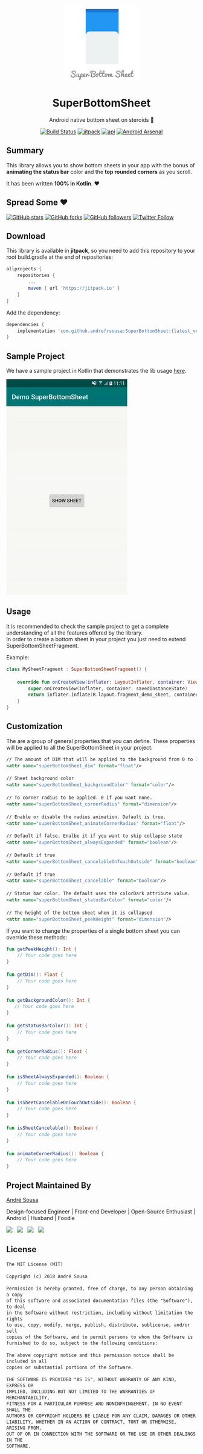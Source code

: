 <p align="center"><a href="https://github.com/andrefrsousa/SuperBottomSheet" target="_blank"><img width="200"src="raw/banner.png"></a></p>
<h1 align="center">SuperBottomSheet</h1>
<p align="center">Android native bottom sheet on steroids 💪  </p>
<p align="center">
  <a href="https://travis-ci.org/andrefrsousa/SuperBottomSheet"><img src="https://travis-ci.org/andrefrsousa/SuperBottomSheet.svg?branch=master" alt="Build Status"></a>
  <a href="https://jitpack.io/#andrefrsousa/SuperBottomSheet"><img src="https://jitpack.io/v/andrefrsousa/SuperBottomSheet.svg" alt="jitpack"></a>
  <a href="https://android-arsenal.com/api?level=14"><img src="https://img.shields.io/badge/API-14%2B-orange.svg?style=flat" alt="api"></a>
  <a href="https://android-arsenal.com/details/1/7259"><img src="https://img.shields.io/badge/Android%20Arsenal-SuperBottomSheet-green.svg?style=flat" alt="Android Arsenal"></a>
</p>
  
## Summary  
This library allows you to show bottom sheets in your app with the bonus of **animating the status bar** color and the **top rounded corners** as you scroll.   

It has been written **100% in Kotlin**. ❤️  

## Spread Some :heart:  
[![GitHub stars](https://img.shields.io/github/stars/andrefrsousa/superbottomsheet.svg?style=social&label=Star)](https://github.com/andrefrsousa/superbottomsheet) [![GitHub forks](https://img.shields.io/github/forks/andrefrsousa/superbottomsheet.svg?style=social&label=Fork)](https://github.com/andrefrsousa/superbottomsheet/fork) [![GitHub followers](https://img.shields.io/github/followers/andrefrsousa.svg?style=social&label=Follow)](https://github.com/andrefrsousa)  [![Twitter Follow](https://img.shields.io/twitter/follow/andrefrsousa.svg?style=social)](https://twitter.com/andrefrsousa)
  
## Download  
  
This library is available in **jitpack**, so you need to add this repository to your root build.gradle at the end of repositories:
   
```groovy  
allprojects {
    repositories {
        ...
        maven { url 'https://jitpack.io' }
    }
}
```
	
Add the dependency:

```groovy 
dependencies {
    implementation 'com.github.andrefrsousa:SuperBottomSheet:{latest_version}'
}
```  
  
## Sample Project  

We have a sample project in Kotlin that demonstrates the lib usage [here](https://github.com/andrefrsousa/SuperBottomSheet/blob/master/demo/src/main/java/com/andrefrsousa/superbottomsheet/demo/MainActivity.kt).

![](/raw/example.gif)
  
## Usage  

It is recommended to check the sample project to get a complete understanding of all the features offered by the library.  
In order to create a bottom sheet in your project you just need to extend SuperBottomSheetFragment.

Example:

```kotlin
class MySheetFragment : SuperBottomSheetFragment() {

    override fun onCreateView(inflater: LayoutInflater, container: ViewGroup?, savedInstanceState: Bundle?): View? {
        super.onCreateView(inflater, container, savedInstanceState)
        return inflater.inflate(R.layout.fragment_demo_sheet, container, false)
    }
}
```
  
## Customization
  
The are a group of general properties that you can define. These properties will be applied to all the SuperBottomSheet in your project.  

```xml
// The amount of DIM that will be applied to the background from 0 to 1.
<attr name="superBottomSheet_dim" format="float"/>  

// Sheet background color
<attr name="superBottomSheet_backgroundColor" format="color"/>

// To corner radius to be applied. 0 if you want none.
<attr name="superBottomSheet_cornerRadius" format="dimension"/>  

// Enable or disable the radius animation. Default is true.
<attr name="superBottomSheet_animateCornerRadius" format="float"/>

// Default if false. Enalbe it if you want to skip collapse state
<attr name="superBottomSheet_alwaysExpanded" format="boolean"/>

// Default if true
<attr name="superBottomSheet_cancelableOnTouchOutside" format="boolean"/>

// Default if true
<attr name="superBottomSheet_cancelable" format="boolean"/>

// Status bar color. The default uses the colorDark attribute value.  
<attr name="superBottomSheet_statusBarColor" format="color"/>  

// The height of the bottom sheet when it is collapsed 
<attr name="superBottomSheet_peekHeight" format="dimension"/>
```

If you want to change the properties of a single bottom sheet you can override these methods:

```kotlin
fun getPeekHeight(): Int {
    // Your code goes here
}

fun getDim(): Float {
    // Your code goes here
}

fun getBackgroundColor(): Int {
   // Your code goes here
}

fun getStatusBarColor(): Int {
    // Your code goes here
}

fun getCornerRadius(): Float {
    // Your code goes here
}

fun isSheetAlwaysExpanded(): Boolean {
    // Your code goes here
}

fun isSheetCancelableOnTouchOutside(): Boolean {
    // Your code goes here
}

fun isSheetCancelable(): Boolean {
    // Your code goes here
}

fun animateCornerRadius(): Boolean {
    // Your code goes here
}

```

## Project Maintained By

[André Sousa](https://andrefrsousa.github.io)

Design-focused Engineer | Front-end Developer | Open-Source Enthusiast | Android | Husband | Foodie

<a href="https://www.linkedin.com/in/andrefrsousa/"><img src="https://github.com/andrefrsousa/social-icons/blob/master/linkedin.png?raw=true" width="40" style="margin-right:8px"></a>
<a href="https://stackoverflow.com/users/1574250/andré-sousa"><img src="https://github.com/andrefrsousa/social-icons/blob/master/stackoverflow.png?raw=true" width="40" style="margin-right:8px"></a>
<a href="https://medium.com/andré-sousa"><img src="https://github.com/andrefrsousa/social-icons/blob/master/medium.png?raw=true" width="40" style="margin-right:8px"></a>
<a href="https://twitter.com/andrefrsousa"><img src="https://github.com/andrefrsousa/social-icons/blob/master/twitter.png?raw=true" width="40" style="margin-right:8px"></a>

## License  
  
```  
The MIT License (MIT)  
  
Copyright (c) 2018 André Sousa  
  
Permission is hereby granted, free of charge, to any person obtaining a copy  
of this software and associated documentation files (the "Software"), to deal  
in the Software without restriction, including without limitation the rights  
to use, copy, modify, merge, publish, distribute, sublicense, and/or sell  
copies of the Software, and to permit persons to whom the Software is  
furnished to do so, subject to the following conditions:  
  
The above copyright notice and this permission notice shall be included in all  
copies or substantial portions of the Software.  
  
THE SOFTWARE IS PROVIDED "AS IS", WITHOUT WARRANTY OF ANY KIND, EXPRESS OR  
IMPLIED, INCLUDING BUT NOT LIMITED TO THE WARRANTIES OF MERCHANTABILITY,  
FITNESS FOR A PARTICULAR PURPOSE AND NONINFRINGEMENT. IN NO EVENT SHALL THE  
AUTHORS OR COPYRIGHT HOLDERS BE LIABLE FOR ANY CLAIM, DAMAGES OR OTHER  
LIABILITY, WHETHER IN AN ACTION OF CONTRACT, TORT OR OTHERWISE, ARISING FROM,  
OUT OF OR IN CONNECTION WITH THE SOFTWARE OR THE USE OR OTHER DEALINGS IN THE  
SOFTWARE.
